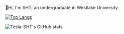 👀Hi, I'm SHT, an undergraduate in Westlake University. 



<!--START_SECTION:activity-->

[![Top Langs](https://github-readme-stats.vercel.app/api/top-langs/?username=Tesla-SHT&layout=compact&theme=cobalt)](https://github.com/anuraghazra/github-readme-stats)

![Tesla-SHT's GitHub stats](https://github-readme-stats.vercel.app/api?username=Tesla-SHT&show_icons=true&theme=cobalt)


